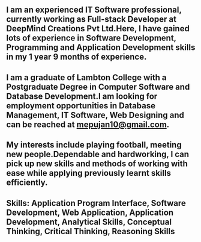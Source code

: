 ## I am an experienced IT Software professional, currently working as Full-stack Developer at DeepMind Creations Pvt Ltd.Here, I have gained lots of experience in  Software Development, Programming and Application Development skills in my 1 year 9 months of experience.

## I am a graduate of Lambton College with a Postgraduate Degree in Computer Software and Database Development.I am looking for employment opportunities in Database Management, IT Software, Web Designing and can be reached at mepujan10@gmail.com.

## My interests include playing football, meeting new people.Dependable and hardworking, I can pick up new skills and methods of working with ease while applying  previously learnt skills efficiently.

## Skills: Application Program Interface, Software Development, Web Application, Application Development, Analytical Skills, Conceptual Thinking, Critical Thinking,  Reasoning Skills
